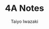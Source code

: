 ---
title: "4A Notes"
description: Notes
toc: true
comments: true
layout: post
author: Taiyo Iwazaki
---
